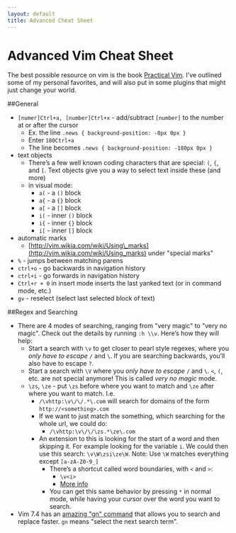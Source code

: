 ```yaml
---
layout: default
title: Advanced Cheat Sheet
---
```


# Advanced Vim Cheat Sheet
The best possible resource on vim is the book [Practical Vim](http://www.amazon.com/Practical-Vim-Thought-Pragmatic-Programmers/dp/1934356980). I’ve outlined some of my personal favorites, and will also put in some plugins that might just change your world.

##General
* `[numer]Ctrl+a, [number]Ctrl+x` - add/subtract `[number]` to the number at or after the cursor
    * Ex. the line `.news { background-position: -0px 0px }`
    * Enter `180Ctrl+a`
    * The line becomes `.news { background-position: -180px 0px }`
* text objects
    * There’s a few well known coding characters that are special: `(`, `{`, and `[`. Text objects give you a way to select text inside these (and more)
    * in visual mode:
        * `a(` - a `()` block
        * `a{` - a `{}` block
        * `a[` - a `[]` block
        * `i(` - inner `()` block
        * `i{` - inner `{}` block
        * `i[` - inner `[]` block
* automatic marks
    * [http://vim.wikia.com/wiki/Using\_marks](http://vim.wikia.com/wiki/Using_marks) under "special marks"
* `%` - jumps between matching parens
* `ctrl+o` - go backwards in navigation history
* `ctrl+i` - go forwards in navigation history
* `Ctrl+r + 0` in insert mode inserts the last yanked text (or in command mode, etc.)
* `gv` - reselect (select last selected block of text)

##Regex and Searching
* There are 4 modes of searching, ranging from "very magic" to "very no magic". Check out the details by running `:h \\v`. Here’s how they will help:
    * Start a search with `\v` to get closer to pearl style regexes, where you *only have to escape* `/` and `\`. If you are searching backwards, you’ll also have to escape `?`.
    * Start a search with `\V` where you *only have to escape* `/` and `\`. `<`, `(`, etc. are not special anymore! This is called *very no magic* mode.
    * `\zs`, `\ze` - put `\zs` before where you want to match and `\ze` after where you want to match. I.e.
        * `/\vhttp:\v\/\/.*\.com` will search for domains of the form `http://<something>.com`
        * If we want to just match the something, which searching for the whole url, we could do:
            * `/\vhttp:\v\/\/\zs.*\ze\.com`
        * An extension to this is looking for the start of a word and then skipping it. For example looking for the variable `i`. We could then use this search: `\v\W\zsi\ze\W`. Note: Use `\W` matches everything except `[a-zA-Z0-9_]`
            * There’s a shortcut called word boundaries, with `<` and `>`:
                * `\v<i>`
                * [More info](http://vim.wikia.com/wiki/Search_patterns)
            * You can get this same behavior by pressing `*` in normal mode, while having your cursor over the word you want to search.
* Vim 7.4 has an [amazing "gn" command](http://vimcasts.org/episodes/operating-on-search-matches-using-gn/) that allows you to search and replace faster. `gn` means "select the next search term".

